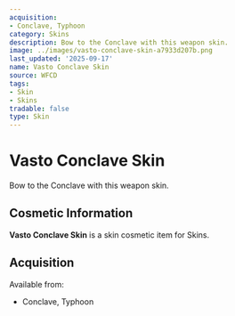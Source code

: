```yaml
---
acquisition:
- Conclave, Typhoon
category: Skins
description: Bow to the Conclave with this weapon skin.
image: ../images/vasto-conclave-skin-a7933d207b.png
last_updated: '2025-09-17'
name: Vasto Conclave Skin
source: WFCD
tags:
- Skin
- Skins
tradable: false
type: Skin
---
```


# Vasto Conclave Skin

Bow to the Conclave with this weapon skin.

## Cosmetic Information

**Vasto Conclave Skin** is a skin cosmetic item for Skins.

## Acquisition

Available from:
- Conclave, Typhoon

